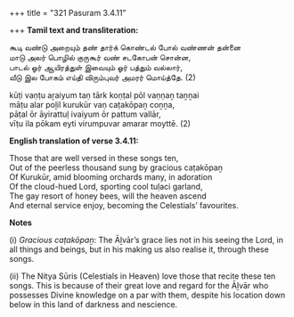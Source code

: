 +++
title = "321 Pasuram 3.4.11"

+++
**Tamil text and transliteration:**

கூடி வண்டு அறையும் தண் தார்க் கொண்டல் போல் வண்ணன் தன்னை  
மாடு அலர் பொழில் குருகூர் வண் சடகோபன் சொன்ன,  
பாடல் ஓர் ஆயிரத்துள் இவையும் ஓர் பத்தும் வல்லார்,  
வீடு இல போகம் எய்தி விரும்புவர் அமரர் மொய்த்தே. (2)

kūṭi vaṇṭu aṟaiyum taṇ tārk koṇṭal pōl vaṇṇaṉ taṉṉai  
māṭu alar poḻil kurukūr vaṇ caṭakōpaṉ coṉṉa,  
pāṭal ōr āyirattuḷ ivaiyum ōr pattum vallār,  
vīṭu ila pōkam eyti virumpuvar amarar moyttē. (2)

**English translation of verse 3.4.11:**

Those that are well versed in these songs ten,  
Out of the peerless thousand sung by gracious caṭakōpaṉ  
Of Kurukūr, amid blooming orchards many, in adoration  
Of the cloud-hued Lord, sporting cool tuḷaci garland,  
The gay resort of honey bees, will the heaven ascend  
And eternal service enjoy, becoming the Celestials’ favourites.

**Notes**

\(i\) *Gracious caṭakōpaṉ*: The Āḻvār’s grace lies not in his seeing the Lord, in all things and beings, but in his making us also realise it, through these songs.

\(ii\) The Nitya Sūris (Celestials in Heaven) love those that recite these ten songs. This is because of their great love and regard for the Āḻvār who possesses Divine knowledge on a par with them, despite his location down below in this land of darkness and nescience.


